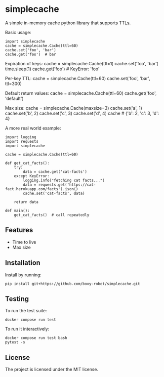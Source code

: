 simplecache
========

A simple in-memory cache python library that supports TTLs.

Basic usage:

    import simplecache
    cache = simplecache.Cache(ttl=60)
    cache.set('foo', 'bar')
    cache.get('foo')  # bar

Expiration of keys:
    cache = simplecache.Cache(ttl=1)
    cache.set('foo', 'bar')
    time.sleep(1)
    cache.get('foo')  # KeyError: 'foo'

Per-key TTL:
    cache = simplecache.Cache(ttl=60)
    cache.set('foo', 'bar', ttl=300)

Default return values:
    cache = simplecache.Cache(ttl=60)
    cache.get('foo', 'default')

Max size:
    cache = simplecache.Cache(maxsize=3)
    cache.set('a', 1)
    cache.set('b', 2)
    cache.set('c', 3)
    cache.set('d', 4)
    cache  # {'b': 2, 'c': 3, 'd': 4}

A more real world example:

    import logging
    import requests
    import simplecache

    cache = simplecache.Cache(ttl=60)

    def get_cat_facts():
        try:
            data = cache.get('cat-facts')
        except KeyError:
            logging.info("fetching cat facts...")
            data = requests.get('https://cat-fact.herokuapp.com/facts').json()
            cache.set('cat-facts', data)

        return data

    def main():
        get_cat_facts()  # call repeatedly


Features
--------

- Time to live
- Max size


Installation
------------

Install by running:

    pip install git+https://github.com/boxy-robot/simplecache.git


Testing
-------

To run the test suite:

    docker compose run test

To run it interactively:

    docker compose run test bash
    pytest -s



License
-------

The project is licensed under the MIT license.
